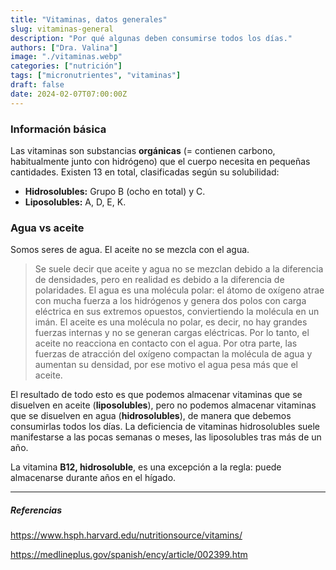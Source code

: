 ```yaml
---
title: "Vitaminas, datos generales"
slug: vitaminas-general
description: "Por qué algunas deben consumirse todos los días."
authors: ["Dra. Valina"]
image: "./vitaminas.webp"
categories: ["nutrición"]
tags: ["micronutrientes", "vitaminas"]
draft: false
date: 2024-02-07T07:00:00Z
---
```


### Información básica
Las vitaminas son substancias **orgánicas** (= contienen carbono, habitualmente junto con hidrógeno) que el cuerpo necesita en pequeñas cantidades. Existen 13 en total, clasificadas según su solubilidad:

- **Hidrosolubles:** Grupo B (ocho en total) y C.
- **Liposolubles:** A, D, E, K.

### Agua vs aceite

Somos seres de agua. El aceite no se mezcla con el agua.

> Se suele decir que aceite y agua no se mezclan debido a la diferencia de densidades, pero en realidad es debido a la diferencia de polaridades. El agua es una molécula polar: el átomo de oxígeno atrae con mucha fuerza a los hidrógenos y genera dos polos con carga eléctrica en sus extremos opuestos, conviertiendo la molécula en un imán. El aceite es una molécula no polar, es decir, no hay grandes fuerzas internas y no se generan cargas eléctricas. Por lo tanto, el aceite no reacciona en contacto con el agua. Por otra parte, las fuerzas de atracción del oxígeno compactan la molécula de agua y aumentan su densidad, por ese motivo el agua pesa más que el aceite.

El resultado de todo esto es que podemos almacenar vitaminas que se disuelven en aceite (**liposolubles**), pero no podemos almacenar vitaminas que se disuelven en agua (**hidrosolubles**), de manera que debemos consumirlas todos los días. La deficiencia de vitaminas hidrosolubles suele manifestarse a las pocas semanas o meses, las liposolubles tras más de un año.

La vitamina **B12, hidrosoluble**, es una excepción a la regla: puede almacenarse durante años en el hígado.


---

##### Referencias

https://www.hsph.harvard.edu/nutritionsource/vitamins/

https://medlineplus.gov/spanish/ency/article/002399.htm
